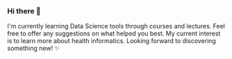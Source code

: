 ### Hi there 👋
I'm currently learning Data Science tools through courses and lectures. 
Feel free to offer any suggestions on what helped you best.
My current interest is to learn more about health informatics.
Looking forward to discovering something new! ✨

<!--
**KaylaFrancesca/KaylaFrancesca** is a ✨ _special_ ✨ repository because its `README.md` (this file) appears on your GitHub profile.

Here are some ideas to get you started:

- 🔭 I’m currently working on ...
- 🌱 I’m currently learning ...
- 👯 I’m looking to collaborate on ...
- 🤔 I’m looking for help with ...
- 💬 Ask me about ...
- 📫 How to reach me: ...
- 😄 Pronouns: ...
- ⚡ Fun fact: ...
-->
